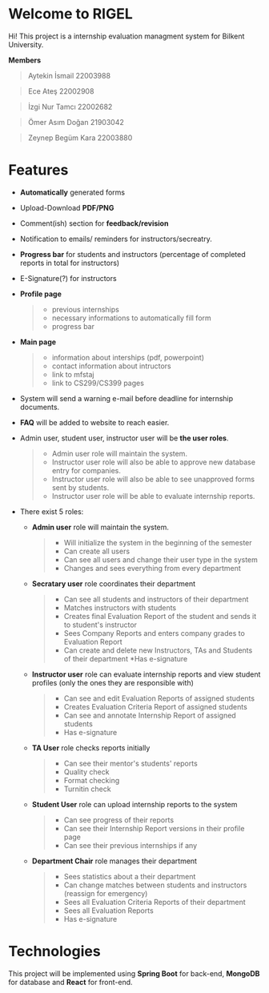# Welcome to RIGEL

Hi! This project is a internship evaluation managment system for Bilkent University.

**Members**
>Aytekin İsmail 22003988

>Ece Ateş 22002908

>İzgi Nur Tamcı 22002682

>Ömer Asım Doğan 21903042

>Zeynep Begüm Kara 22003880


# Features

-	**Automatically** generated forms

- 	Upload-Download **PDF/PNG**

- 	Comment(ish) section for **feedback/revision**

- 	Notification to emails/ reminders for instructors/secreatry.

- 	**Progress bar** for students and instructors (percentage of completed reports in total for instructors)

-  	E-Signature(?) for instructors

-   **Profile page**
	> - previous internships
	> - necessary informations to automatically fill form
	> - progress bar
    
-   **Main page** 
  	> - information about interships (pdf, powerpoint)
  	> - contact information about intructors
  	> - link to mfstaj
  	> - link to CS299/CS399 pages

-   System will send a warning e-mail before deadline for internship documents.
    
-   **FAQ** will be added to website to reach easier.
    
-   Admin user, student user, instructor user will be **the user roles**.
	> -   Admin user role will maintain the system.
	> -   Instructor user role will also be able to approve new database entry for companies.
	> -   Instructor user role will also be able to see unapproved forms sent by students.
	> -  Instructor user role will be able to evaluate internship reports.
	
-   There exist 5 roles:
	 -  **Admin user** role will maintain the system.
		>* Will initialize the system in the beginning of the semester
		>* Can create all users
		>* Can see all users and change their user type in the system
		>* Changes and sees everything from every department
		
	- **Secratary user** role coordinates their department
		>* Can see all students and instructors of their department
		>* Matches instructors with students
		>* Creates final Evaluation Report of the student and sends it to student's instructor
		>* Sees Company Reports and enters company grades to Evaluation Report
		>* Can create and delete new Instructors, TAs and Students of their department
		>*Has e-signature

	 -  **Instructor user** role can evaluate internship reports and view student profiles (only the ones they are responsible with)
		>* Can see and edit Evaluation Reports of assigned students
		>* Creates Evaluation Criteria Report of assigned students
		>* Can see and annotate Internship Report of assigned students
		>* Has e-signature
		
	 - **TA User** role checks reports initially 
		>* Can see their mentor's students' reports
	 	>* Quality check
		>* Format checking
		>* Turnitin check
	
	 - **Student User** role can upload internship reports to the system
		>* Can see progress of their reports
		>* Can see their Internship Report versions in their profile page
		>* Can see their previous internships if any

	- **Department Chair** role manages their department
		>* Sees statistics about a their department
		>* Can change matches between students and instructors (reassign for emergency)
		>* Sees all Evaluation Criteria Reports of their department
		>* Sees all Evaluation Reports
		>* Has e-signature

# Technologies
This project will be implemented using **Spring Boot** for back-end, **MongoDB** for database and **React** for front-end.
